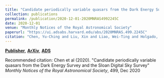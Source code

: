 ```yaml
---
title: "Candidate periodically variable quasars from the Dark Energy Survey and the Sloan Digital Sky Survey"
collection: publications
permalink: /publication/2020-12-01-2020MNRAS4992245C
date: 2020-12-01
venue: "Monthly Notices of the Royal Astronomical Society"
paperurl: "https://ui.adsabs.harvard.edu/abs/2020MNRAS.499.2245C"
citation: "Chen, Yu-Ching and Liu, Xin and Liao, Wei-Ting and Holgado, A. Miguel and Guo, Hengxiao and Gruendl, Robert A. and Morganson, Eric and Shen, Yue and Zhang, Kaiwen and Abbott, Tim M.~C. and Aguena, Michel and Allam, Sahar and Avila, Santiago and Bertin, Emmanuel and Bhargava, Sunayana and Brooks, David and Burke, David L. and Carnero Rosell, Aurelio and Carollo, Daniela and Carrasco Kind, Matias and Carretero, Jorge and Costanzi, Matteo and da Costa, Luiz N. and Davis, Tamara M. and De Vicente, Juan and Desai, Shantanu and Diehl, H. Thomas and Doel, Peter and Everett, Spencer and Flaugher, Brenna and Friedel, Douglas and Frieman, Joshua and Garc'ia-Bellido, Juan and Gaztanaga, Enrique and Glazebrook, Karl and Gruen, Daniel and Gutierrez, Gaston and Hinton, Samuel R. and Hollowood, Devon L. and James, David J. and Kim, Alex G. and Kuehn, Kyler and Kuropatkin, Nikolay and Lewis, Geraint F. and Lidman, Christopher and Lima, Marcos and Maia, Marcio A.~G. and March, Marisa and Marshall, Jennifer L. and Menanteau, Felipe and Miquel, Ramon and Palmese, Antonella and Paz-Chinch'on, Francisco and Plazas, Andr'es A. and Sanchez, Eusebio and Schubnell, Michael and Serrano, Santiago and Sevilla-Noarbe, Ignacio and Smith, Mathew and Suchyta, Eric and Swanson, Molly E.~C. and Tarle, Gregory and Tucker, Brad E. and Norbert Varga, Tamas and Walker, Alistair R.. &quot;Candidate periodically variable quasars from the Dark Energy Survey and the Sloan Digital Sky Survey.&quot; <i>Monthly Notices of the Royal Astronomical Society</i>, 499, Dec 2020"
---
```


[**Publisher**](http://doi.org/10.1093/mnras/staa2957), [**ArXiv**](https://arxiv.org/abs/2008.12329), [**ADS**](https://ui.adsabs.harvard.edu/abs/2020MNRAS.499.2245C)

Recommended citation: Chen et al (2020). "Candidate periodically variable quasars from the Dark Energy Survey and the Sloan Digital Sky Survey" <i>Monthly Notices of the Royal Astronomical Society</i>, 499, Dec 2020
